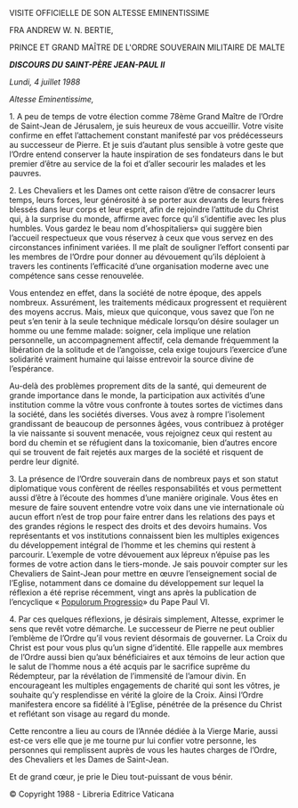 VISITE OFFICIELLE DE SON ALTESSE EMINENTISSIME

FRA ANDREW W. N. BERTIE,

PRINCE ET GRAND MAÎTRE DE L'ORDRE SOUVERAIN MILITAIRE DE MALTE

***DISCOURS DU SAINT-PÈRE JEAN-PAUL II***

*Lundi, 4 juillet 1988*

*Altesse Eminentissime,*

1\. A peu de temps de votre élection comme 78ème Grand Maître de l’Ordre de Saint-Jean de Jérusalem, je suis heureux de vous accueillir. Votre visite confirme en effet l’attachement constant manifesté par vos prédécesseurs au successeur de Pierre. Et je suis d’autant plus sensible à votre geste que l’Ordre entend conserver la haute inspiration de ses fondateurs dans le but premier d’être au service de la foi et d’aller secourir les malades et les pauvres.

2\. Les Chevaliers et les Dames ont cette raison d’être de consacrer leurs temps, leurs forces, leur générosité à se porter aux devants de leurs frères blessés dans leur corps et leur esprit, afin de rejoindre l’attitude du Christ qui, à la surprise du monde, affirme avec force qu’il s’identifie avec les plus humbles. Vous gardez le beau nom d’«hospitaliers» qui suggère bien l’accueil respectueux que vous réservez à ceux que vous servez en des circonstances infiniment variées. Il me plaît de souligner l’effort consenti par les membres de l’Ordre pour donner au dévouement qu’ils déploient à travers les continents l’efficacité d’une organisation moderne avec une compétence sans cesse renouvelée.

Vous entendez en effet, dans la société de notre époque, des appels nombreux. Assurément, les traitements médicaux progressent et requièrent des moyens accrus. Mais, mieux que quiconque, vous savez que l’on ne peut s’en tenir à la seule technique médicale lorsqu’on désire soulager un homme ou une femme malade: soigner, cela implique une relation personnelle, un accompagnement affectif, cela demande fréquemment la libération de la solitude et de l’angoisse, cela exige toujours l’exercice d’une solidarité vraiment humaine qui laisse entrevoir la source divine de l’espérance.

Au-delà des problèmes proprement dits de la santé, qui demeurent de grande importance dans le monde, la participation aux activités d’une institution comme la vôtre vous confronte à toutes sortes de victimes dans la société, dans les sociétés diverses. Vous avez à rompre l’isolement grandissant de beaucoup de personnes âgées, vous contribuez à protéger la vie naissante si souvent menacée, vous rejoignez ceux qui restent au bord du chemin et se réfugient dans la toxicomanie, bien d’autres encore qui se trouvent de fait rejetés aux marges de la société et risquent de perdre leur dignité.

3\. La présence de l’Ordre souverain dans de nombreux pays et son statut diplomatique vous confèrent de réelles responsabilités et vous permettent aussi d’être à l’écoute des hommes d’une manière originale. Vous êtes en mesure de faire souvent entendre votre voix dans une vie internationale où aucun effort n’est de trop pour faire entrer dans les relations des pays et des grandes régions le respect des droits et des devoirs humains. Vos représentants et vos institutions connaissent bien les multiples exigences du développement intégral de l’homme et les chemins qui restent à parcourir. L’exemple de votre dévouement aux lépreux n’épuise pas les formes de votre action dans le tiers-monde. Je sais pouvoir compter sur les Chevaliers de Saint-Jean pour mettre en œuvre l’enseignement social de l’Eglise, notamment dans ce domaine du développement sur lequel la réflexion a été reprise récemment, vingt ans après la publication de l’encyclique « [Populorum Progressio](http://www.vatican.va/holy_father/paul_vi/encyclicals/documents/hf_p-vi_enc_26031967_populorum_fr.html)» du Pape Paul VI.

4\. Par ces quelques réflexions, je désirais simplement, Altesse, exprimer le sens que revêt votre démarche. Le successeur de Pierre ne peut oublier l’emblème de l’Ordre qu’il vous revient désormais de gouverner. La Croix du Christ est pour vous plus qu’un signe d’identité. Elle rappelle aux membres de l’Ordre aussi bien qu’aux bénéficiaires et aux témoins de leur action que le salut de l’homme nous a été acquis par le sacrifice suprême du Rédempteur, par la révélation de l’immensité de l’amour divin. En encourageant les multiples engagements de charité qui sont les vôtres, je souhaite qu’y resplendisse en vérité la gloire de la Croix. Ainsi l’Ordre manifestera encore sa fidélité à l’Eglise, pénétrée de la présence du Christ et reflétant son visage au regard du monde.

Cette rencontre a lieu au cours de l’Année dédiée à la Vierge Marie, aussi est-ce vers elle que je me tourne pur lui confier votre personne, les personnes qui remplissent auprès de vous les hautes charges de l’Ordre, des Chevaliers et les Dames de Saint-Jean.

Et de grand cœur, je prie le Dieu tout-puissant de vous bénir.

© Copyright 1988 - Libreria Editrice Vaticana